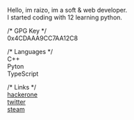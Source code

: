 Hello, im raizo, im a soft & web developer.   
I started coding with 12 learning python.

/* GPG Key */  
0x4CDAAA9CC7AA12C8

/* Languages */  
C++  
Pyton  
TypeScript  

/* Links */  
[hackerone](https://hackerone.com/iraizo)  
[twitter](https://twitter.com/yvngraizo)  
[steam](https://steamcommunity.com/id/iraizo/)  
